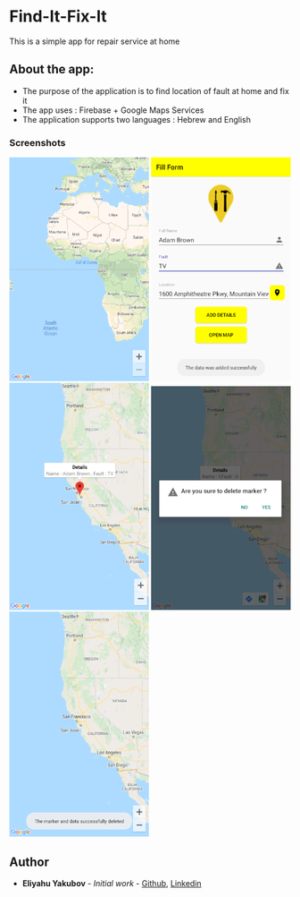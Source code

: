 # Find-It-Fix-It
This is a simple app for repair service at home

## About the app:

- The purpose of the application is to find location of fault at home and fix it 
- The app uses : Firebase + Google Maps Services
- The application supports two languages : Hebrew and English


### Screenshots

<img src="https://github.com/EliYakubov7/Find-It-Fix-It/blob/master/screenshots/empty_map.png" width="250">  
<img src="https://github.com/EliYakubov7/Find-It-Fix-It/blob/master/screenshots/fill_form.png" width="250">  
<img src="https://github.com/EliYakubov7/Find-It-Fix-It/blob/master/screenshots/mark_on_map.png" width="250">  
<img src="https://github.com/EliYakubov7/Find-It-Fix-It/blob/master/screenshots/alert_dialog_to_delete_marker.png" width="250">  
<img src="https://github.com/EliYakubov7/Find-It-Fix-It/blob/master/screenshots/marker_is_delete.png" width="250">  


## Author

* **Eliyahu Yakubov** - *Initial work* - [Github](https://github.com/EliYakubov7), [Linkedin](https://www.linkedin.com/in/eli-yakubov-961908173)
